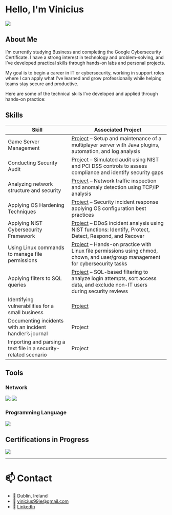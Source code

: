 # Hello, I'm Vinicius
<a href="https://linkedin.com/in/viniciusalprado"><img src="https://img.shields.io/badge/-LinkedIn-0072b1?&style=for-the-badge&logo=linkedin&logoColor=white" /></a>

## About Me

I’m currently studying Business and completing the Google Cybersecurity Certificate. I have a strong interest in technology and problem-solving, and I’ve developed practical skills through hands-on labs and personal projects.

My goal is to begin a career in IT or cybersecurity, working in support roles where I can apply what I’ve learned and grow professionally while helping teams stay secure and productive.

Here are some of the technical skills I’ve developed and applied through hands-on practice:

## Skills

| Skill                                         | Associated Project         |
|-----------------------------------------------|----------------------------|
| Game Server Management | <a href="https://github.com/vinodarp/game-server-management-lab">Project</a> – Setup and maintenance of a multiplayer server with Java plugins, automation, and log analysis |
| Conducting Security Audit | <a href="https://github.com/vinodarp/security-audit-lab">Project</a> – Simulated audit using NIST and PCI DSS controls to assess compliance and identify security gaps |
Analyzing network structure and security | [Project](https://github.com/vinodarp/network-security-analysis-lab) – Network traffic inspection and anomaly detection using TCP/IP analysis |
| Applying OS Hardening Techniques | [Project](https://github.com/vinodarp/os-hardening-security-incident-lab) – Security incident response applying OS configuration best practices |
| Applying NIST Cybersecurity Framework | [Project](https://github.com/vinodarp/nist-cybersecurity-framework-lab) – DDoS incident analysis using NIST functions: Identify, Protect, Detect, Respond, and Recover |
| Using Linux commands to manage file permissions | [Project](https://github.com/vinodarp/linux-file-permissions-lab) – Hands-on practice with Linux file permissions using chmod, chown, and user/group management for cybersecurity tasks</a> |
| Applying filters to SQL queries | [Project](https://github.com/vinodarp/sql-filtering-lab) – SQL-based filtering to analyze login attempts, sort access data, and exclude non-IT users during security reviews |
| Identifying vulnerabilities for a small business | <a href="https://drive.google.com/file/d/1CnywpP7CM693f4sOcpWheGBTDLfmlCr1/view?usp=sharing">Project</a>|
| Documenting incidents with an incident handler’s journal | Project|
| Importing and parsing a text file in a security-related scenario | Project|

## Tools
### Network
<div> <img src="https://img.shields.io/badge/-Hamachi-007DC5?&style=for-the-badge&logo=LogMeIn&logoColor=white" /> <img src="https://img.shields.io/badge/-Wireshark-1177AA?&style=for-the-badge&logo=Wireshark&logoColor=white"/>
</div>

### Programming Language
<div>
    <img src="https://img.shields.io/badge/-Java-ED8B00?&style=for-the-badge&logo=Java&logoColor=white" />
</div>

## Certifications in Progress

<div>
<img src="https://img.shields.io/badge/-Security%2B-FF0000?&style=for-the-badge&logo=CompTIA&logoColor=white" />
</div>

---

# 📫 Contact

- 📍 Dublin, Ireland  
- 📧 vinicius99ie@gmail.com  
- 🔗 [LinkedIn](https://www.linkedin.com/in/viniciusalprado)

